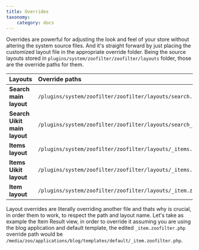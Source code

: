 ```yaml
---
title: Overrides
taxonomy:
    category: docs
---
```


Overrides are powerful for adjusting the look and feel of your store without altering the system source files. And it's straight forward by just placing the customized layout file in the appropriate override folder. Being the source layouts stored in `plugins/system/zoofilter/zoofilter/layouts` folder, those are the override paths for them.

| Layouts | Override paths |
| :---------- | :---------- |
| **Search main layout** | `/plugins/system/zoofilter/zoofilter/layouts/search.php`
| **Search Uikit main layout** | `/plugins/system/zoofilter/zoofilter/layouts/search_uikit.php`
| **Items layout**  | `/plugins/system/zoofilter/zoofilter/layouts/_items.zoofilter.php`
| **Items Uikit layout**  | `/plugins/system/zoofilter/zoofilter/layouts/_items.zoofilter.uikit.php`
| **Item layout**  | `/plugins/system/zoofilter/zoofilter/layouts/_item.zoofilter.php`

Layout overrides are literally overriding another file and thats why is crucial, in order them to work, to respect the path and layout name. Let's take as example the Item Result view, in order to override it assuming you are using the blog application and default template, the edited `_item.zoofilter.php` override path would be `/media/zoo/applications/blog/templates/default/_item.zoofilter.php`.
